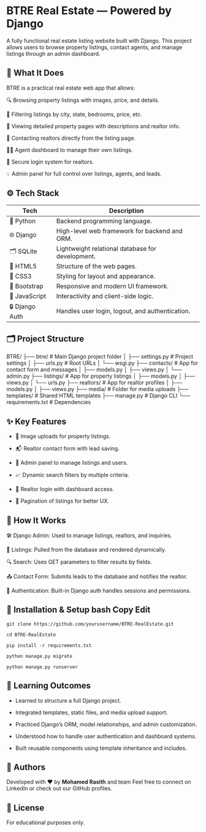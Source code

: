 
#  BTRE Real Estate — Powered by Django
A fully functional real estate listing website built with Django. This project allows users to browse property listings, contact agents, and manage listings through an admin dashboard.



## 🚀 What It Does

BTRE is a practical real estate web app that allows:

🔍 Browsing property listings with images, price, and details.

🧭 Filtering listings by city, state, bedrooms, price, etc.

📄 Viewing detailed property pages with descriptions and realtor info.

📩 Contacting realtors directly from the listing page.

🧑‍💼 Agent dashboard to manage their own listings.

🔐 Secure login system for realtors.

💡 Admin panel for full control over listings, agents, and leads.

## ⚙️ Tech Stack

| Tech           | Description                                      |
| -------------- | ------------------------------------------------ |
| 🐍 Python      | Backend programming language.                    |
| 🌐 Django      | High-level web framework for backend and ORM.    |
| 🗂️ SQLite     | Lightweight relational database for development. |
| 🎨 HTML5       | Structure of the web pages.                      |
| 💅 CSS3        | Styling for layout and appearance.               |
| 🎯 Bootstrap   | Responsive and modern UI framework.              |
| 💬 JavaScript  | Interactivity and client-side logic.             |
| 🔒 Django Auth | Handles user login, logout, and authentication.  |


## 🗂️ Project Structure

BTRE/
├── btre/ # Main Django project folder
│ ├── settings.py # Project settings
│ ├── urls.py # Root URLs
│ └── wsgi.py
├── contacts/ # App for contact form and messages
│ ├── models.py
│ ├── views.py
│ └── admin.py
├── listings/ # App for property listings
│ ├── models.py
│ ├── views.py
│ └── urls.py
├── realtors/ # App for realtor profiles
│ ├── models.py
│ ├── views.py
├── media/ # Folder for media uploads
├── templates/ # Shared HTML templates
├── manage.py # Django CLI
└── requirements.txt # Dependencies


## ✨ Key Features
- 📸 Image uploads for property listings.

- 📬 Realtor contact form with lead saving.

- 📂 Admin panel to manage listings and users.

- 📈 Dynamic search filters by multiple criteria.

- 💼 Realtor login with dashboard access.

- 🔄 Pagination of listings for better UX.


## 🧩 How It Works

🛠 Django Admin: Used to manage listings, realtors, and inquiries.

🏡 Listings: Pulled from the database and rendered dynamically.

🔍 Search: Uses GET parameters to filter results by fields.

📤 Contact Form: Submits leads to the database and notifies the realtor.

🔐 Authentication: Built-in Django auth handles sessions and permissions.


## 💾 Installation & Setup bash Copy Edit

`git clone https://github.com/yourusername/BTRE-RealEstate.git`

`cd BTRE-RealEstate`

`pip install -r requirements.txt`

`python manage.py migrate`

`python manage.py runserver`

## 🧠 Learning Outcomes
- Learned to structure a full Django project.

- Integrated templates, static files, and media upload support.

- Practiced Django’s ORM, model relationships, and admin customization.

- Understood how to handle user authentication and dashboard systems.

- Built reusable components using template inheritance and includes.


## 🙌 Authors
Developed with ❤️ by **Mohamed Rasith** and team
Feel free to connect on LinkedIn or check out our GitHub profiles.
## 📜 License
For educational purposes only.
